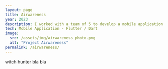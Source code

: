 ```yaml
---
layout: page
title: Airwareness
year: 2023
description: I worked with a team of 5 to develop a mobile application that displays air quality data from the government's API. I was responsible for developing a feature that allows users to edit their photos with air quality data (like IG Story stickers) and share them on social media.
tech: Mobile Application - Flutter / Dart
image:
  src: /assets/img/airwareness_photo.png
  alt: "Project Airwareness"
permalink: /airwareness/
---
```

witch hunter bla bla